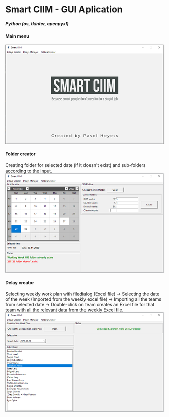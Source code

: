 # Smart CIIM - GUI Aplication 
##### Python (os, tkinter, openpyxl)
#### Main menu
![alt text](https://raw.githubusercontent.com/pawelgates/Smart-CIIM/main/project%20pics/smart-ciim-main.png)
#### Folder creator
Creating folder for selected date (if it doesn't exist) and sub-folders according to the input.  
![alt text](https://raw.githubusercontent.com/pawelgates/Smart-CIIM/main/project%20pics/smart-ciim-fc.png)
#### Delay creator
Selecting weekly work plan with filedialog (Excel file) -> Selecting the date of the week (Imported from the weekly excel file) -> Importing all the teams from selected date -> Double-click on team creates an Excel file for that team with all the relevant data from the weekly Excel file.
![alt text](https://raw.githubusercontent.com/pawelgates/Smart-CIIM/main/project%20pics/smart-ciim-dc.png)
